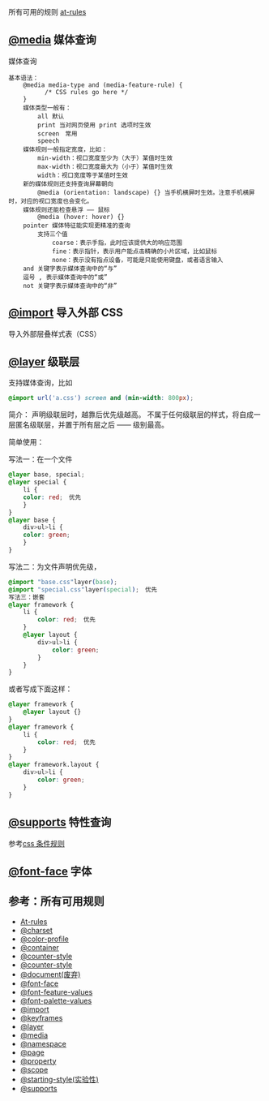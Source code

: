 
所有可用的规则 [at-rules](https://developer.mozilla.org/en-US/docs/Web/CSS/At-rule)

## [@media] 媒体查询

媒体查询

    基本语法：
        @media media-type and (media-feature-rule) {
              /* CSS rules go here */
        }
        媒体类型一般有：
            all 默认
            print 当对网页使用 print 选项时生效
            screen　常用
            speech
        媒体规则一般指定宽度，比如：
            min-width：视口宽度至少为（大于）某值时生效
            max-width：视口宽度最大为（小于）某值时生效
            width：视口宽度等于某值时生效
        新的媒体规则还支持查询屏幕朝向
            @media (orientation: landscape) {} 当手机横屏时生效。注意手机横屏时，对应的视口宽度也会变化。
        媒体规则还能检查悬浮 —— 鼠标
            @media (hover: hover) {}
        pointer 媒体特征能实现更精准的查询
            支持三个值
                coarse：表示手指，此时应该提供大的响应范围
                fine：表示指针，表示用户能点击精确的小片区域，比如鼠标
                none：表示没有指点设备，可能是只能使用键盘，或者语言输入
        and 关键字表示媒体查询中的“与”
        逗号 , 表示媒体查询中的“或”
        not 关键字表示媒体查询中的“非”

## [@import] 导入外部 CSS

导入外部层叠样式表（CSS）

## [@layer] 级联层


支持媒体查询，比如

```css
@import url('a.css') screen and (min-width: 800px);
```

简介：
    声明级联层时，越靠后优先级越高。
    不属于任何级联层的样式，将自成一层匿名级联层，并置于所有层之后 —— 级别最高。

简单使用：

写法一：在一个文件
```css
@layer base, special;
@layer special {
    li {
    color: red;　优先
    }
}
@layer base {
    div>ul>li {
    color: green;
    }
}
```

写法二：为文件声明优先级，
```css
@import "base.css"layer(base);
@import "special.css"layer(special);　优先
写法三：嵌套
@layer framework {
    li {
        color: red;　优先
    }
    @layer layout {
        div>ul>li {
            color: green;
        }
    }
}
```

或者写成下面这样：
```css
@layer framework {
    @layer layout {}
}
@layer framework {
    li {
        color: red;　优先
    }
}
@layer framework.layout {
    div>ul>li {
        color: green;
    }
}
```

## [@supports] 特性查询

参考[css 条件规则][using_feature_queries]

## [@font-face] 字体



## 参考：所有可用规则

- [At-rules]
- [@charset]
- [@color-profile]
- [@container]
- [@counter-style]
- [@counter-style]
- [@document(废弃)]
- [@font-face]
- [@font-feature-values]
- [@font-palette-values]
- [@import]
- [@keyframes]
- [@layer]
- [@media]
- [@namespace]
- [@page]
- [@property]
- [@scope]
- [@starting-style(实验性)]
- [@supports]

[@charset]: https://developer.mozilla.org/en-US/docs/Web/CSS/@charset
[@color-profile]: https://developer.mozilla.org/en-US/docs/Web/CSS/@color-profile
[@container]: https://developer.mozilla.org/en-US/docs/Web/CSS/@container
[@counter-style]: https://developer.mozilla.org/en-US/docs/Web/CSS/@counter-style
[@counter-style]: https://developer.mozilla.org/en-US/docs/Web/CSS/@counter-style
[@document(废弃)]: https://developer.mozilla.org/en-US/docs/Web/CSS/@document
[@font-face]: https://developer.mozilla.org/en-US/docs/Web/CSS/@font-face
[@font-feature-values]: https://developer.mozilla.org/en-US/docs/Web/CSS/@font-feature-values
[@font-palette-values]: https://developer.mozilla.org/en-US/docs/Web/CSS/@font-palette-values
[@import]: https://developer.mozilla.org/en-US/docs/Web/CSS/@import
[@keyframes]: https://developer.mozilla.org/en-US/docs/Web/CSS/@keyframes
[@layer]: https://developer.mozilla.org/en-US/docs/Web/CSS/@layer
[@media]: https://developer.mozilla.org/en-US/docs/Web/CSS/@media
[@namespace]: https://developer.mozilla.org/en-US/docs/Web/CSS/@namespace
[@page]: https://developer.mozilla.org/en-US/docs/Web/CSS/@page
[@property]: https://developer.mozilla.org/en-US/docs/Web/CSS/@property
[@scope]: https://developer.mozilla.org/en-US/docs/Web/CSS/@scope
[@starting-style(实验性)]: https://developer.mozilla.org/en-US/docs/Web/CSS/@starting-style
[@supports]: https://developer.mozilla.org/en-US/docs/Web/CSS/@supports

[At-rules]: https://developer.mozilla.org/en-US/docs/Web/CSS/At-rule
[using_feature_queries]: https://developer.mozilla.org/en-US/docs/Web/CSS/CSS_conditional_rules/Using_feature_queries
